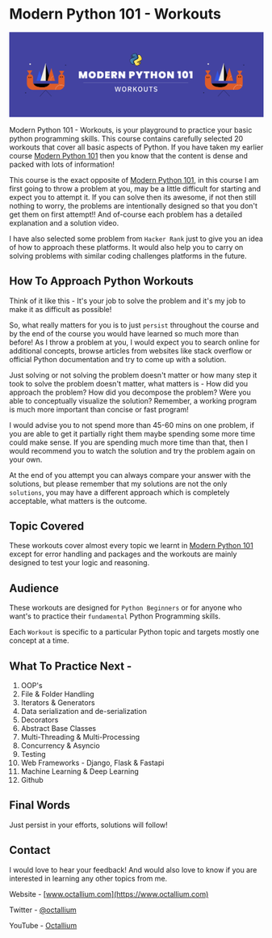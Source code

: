 # Modern Python 101 - Workouts

!["Modern Python"](assets/octallium_modern_python_101_workouts_1.png)

Modern Python 101 - Workouts, is your playground to practice your basic python programming skills. This course contains carefully selected 20 workouts that cover all basic aspects of Python. If you have taken my earlier course [Modern Python 101](https://www.octallium.com/courses/modern-python-101/) then you know that the content is dense and packed with lots of information! 

This course is the exact opposite of [Modern Python 101](https://www.octallium.com/courses/modern-python-101/), in this course I am first going to throw a problem at you, may be a little difficult for starting and expect you to attempt it. If you can solve then its awesome, if not then still nothing to worry, the problems are intentionally designed so that you don't get them on first attempt!! And of-course each problem has a detailed explanation and a solution video.

I have also selected some problem from `Hacker Rank` just to give you an idea of how to approach these platforms. It would also help you to carry on solving problems with similar coding challenges platforms in the future.

## How To Approach Python Workouts

Think of it like this - It's your job to solve the problem and it's my job to make it as difficult as possible!

So, what really matters for you is to just `persist` throughout the course and by the end of the course you would have learned so much more than before! As I throw a problem at you, I would expect you to search online for additional concepts, browse articles from websites like stack overflow or official Python documentation and try to come up with a solution. 

Just solving or not solving the problem doesn't matter or how many step it took to solve the problem doesn't matter, what matters is - How did you approach the problem? How did you decompose the problem? Were you able to conceptually visualize the solution? Remember, a working program is much more important than concise or fast program!

I would advise you to not spend more than 45-60 mins on one problem, if you are able to get it partially right them maybe spending some more time could make sense. If you are spending much more time than that, then I would recommend you to watch the solution and try the problem again on your own.

At the end of you attempt you can always compare your answer with the solutions, but please remember that my solutions are not the only `solutions`, you may have a different approach which is completely acceptable, what matters is the outcome.

## Topic Covered

These workouts cover almost every topic we learnt in [Modern Python 101](https://www.octallium.com/courses/modern-python-101/) except for error handling and packages and the workouts are mainly designed to test your logic and reasoning.

## Audience

These workouts are designed for `Python Beginners` or for anyone who want's to practice their `fundamental` Python Programming skills.

Each `Workout` is specific to a particular Python topic and targets mostly one concept at a time.

## What To Practice Next -

1. OOP's
2. File & Folder Handling
3. Iterators & Generators
4. Data serialization and de-serialization
5. Decorators
6. Abstract Base Classes
7. Multi-Threading & Multi-Processing
8. Concurrency & Asyncio
9.  Testing
10. Web Frameworks - Django, Flask & Fastapi
11. Machine Learning & Deep Learning
12. Github

## Final Words

Just persist in your efforts, solutions will follow!

## Contact

I would love to hear your feedback! And would also love to know if you are interested in learning any other topics from me.

Website - [www.octallium.com](https://www.octallium.com)

Twitter - [@octallium](https://twitter.com/octallium)

YouTube - [Octallium](https://www.youtube.com/channel/UCd0MaWAxZklFtCyNPEpSl0w)